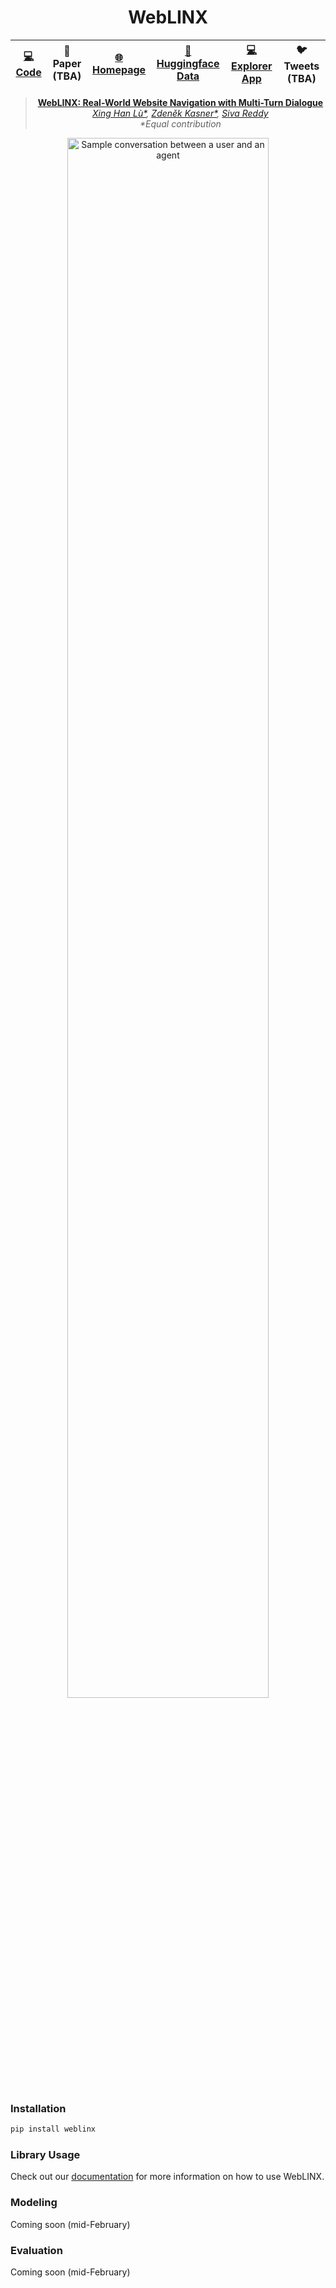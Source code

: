 <div align="center">

# WebLINX

[**💻Code**](https://github.com/McGill-NLP/WebLINX) | **📄Paper (TBA)** | [**🌐Homepage**](https://mcgill-nlp.github.io/weblinx) | [**🤗Huggingface Data**](https://huggingface.co/datasets/McGill-NLP/WebLINX) | [💻Explorer App](https://huggingface.co/spaces/McGill-NLP/weblinx-explorer) | **🐦Tweets (TBA)** |
| :--: | :--: | :--: | :--: | :--: | :--: |


> **[WebLINX: Real-World Website Navigation with Multi-Turn Dialogue](https://mcgill-nlp.github.io/weblinx)**\
> *[Xing Han Lù*](https://xinghanlu.com), [Zdeněk Kasner*](https://kasnerz.github.io/), [Siva Reddy](https://sivareddy.in)*\
> _\*Equal contribution_

<img src="./assets/webnav.demo.svg" width="80%" alt="Sample conversation between a user and an agent" />

</div>

### Installation

```bash
pip install weblinx
```

### Library Usage

Check out our [documentation](https://mcgill-nlp.github.io/weblinx/docs) for more information on how to use WebLINX.


### Modeling

Coming soon (mid-February)

### Evaluation

Coming soon (mid-February)
